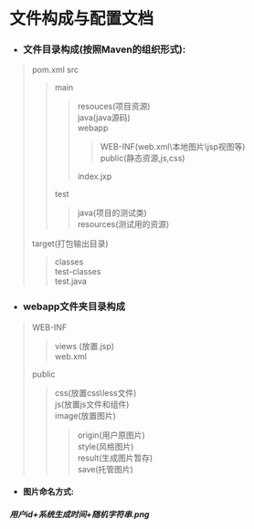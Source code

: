 # 文件构成与配置文档
- ### 文件目录构成(按照Maven的组织形式):
> pom.xml
> src
> >main
> >>resouces(项目资源)</br>
> >>java(java源码)</br>
> >>webapp
> >>>WEB-INF(web.xml\本地图片\\jsp视图等)</br>
> >>>public(静态资源,js,css)<br>
> >>
> >>index.jxp
> >
> >test
> >>java(项目的测试类)</br>
> >>resources(测试用的资源)</br>
> 
> target(打包输出目录)
> >classes</br>
> >test-classes</br>
> test.java</br>

- ### webapp文件夹目录构成
>  WEB-INF
> > views (放置.jsp)</br>
> > web.xml
> 
> public
>> css(放置css\less文件)</br>
>> js(放置js文件和组件)</br>
>> image(放置图片)
>>> origin(用户原图片)</br>
>>> style(风格图片)</br>
>>> result(生成图片暂存)</br>
>>> save(托管图片)<br>

-  	#### 图片命名方式:
##### 用户id+系统生成时间+随机字符串.png


